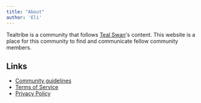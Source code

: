 ```yaml
---
title: "About"
author: 'Eli'
---
```

Tealtribe is a community that follows [Teal Swan](https://tealswan.com)'s content.
This website is a place for this community to find and communicate fellow community members.

## Links
- [Community guidelines](/community-guidelines)
- [Terms of Service](/terms-of-service)
- [Privacy Policy](/privacy-policy)
